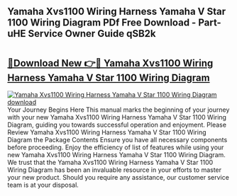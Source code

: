 ## Yamaha Xvs1100 Wiring Harness Yamaha V Star 1100 Wiring Diagram PDf Free Download - Part-uHE Service Owner Guide qSB2k

# <h2><a href="http://dft6ayb.blite.top/?on=Yamaha+Xvs1100+Wiring+Harness+Yamaha+V+Star+1100+Wiring+Diagram">🔗Download New 👉🔴 Yamaha Xvs1100 Wiring Harness Yamaha V Star 1100 Wiring Diagram</a></h2>

[![Yamaha Xvs1100 Wiring Harness Yamaha V Star 1100 Wiring Diagram download](https://i.imgur.com/lujVjoI.png)](http://dft6ayb.blite.top/?on=Yamaha+Xvs1100+Wiring+Harness+Yamaha+V+Star+1100+Wiring+Diagram)
Your Journey Begins Here This manual marks the beginning of your journey with your new Yamaha Xvs1100 Wiring Harness Yamaha V Star 1100 Wiring Diagram, guiding you towards successful operation and enjoyment. Please Review Yamaha Xvs1100 Wiring Harness Yamaha V Star 1100 Wiring Diagram the Package Contents Ensure you have all necessary components before proceeding. Enjoy the efficiency of list of features while using your new Yamaha Xvs1100 Wiring Harness Yamaha V Star 1100 Wiring Diagram. We trust that the Yamaha Xvs1100 Wiring Harness Yamaha V Star 1100 Wiring Diagram has been an invaluable resource in your efforts to master your new product. Should you require any assistance, our customer service team is at your disposal.

